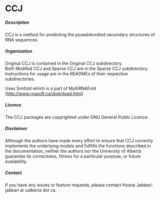 # CCJ

##### Description
CCJ is a method for predicting the psuedoknotted secondary structures of RNA sequences.
     
##### Organization
Original CCJ is contained in the Original CCJ subdirectory.   
Both Modifed CCJ and Sparse CCJ are in the Sparse CCJ subdirectory.   
Instructions for usage are in the READMEs of their respective subdirectories.  

Uses Simfold which is a part of MultiRNAFold (http://www.rnasoft.ca/download.html).

##### Licence
The CCJ packages are copyrighted under GNU General Public Licence.

##### Disclaimer
Although the authors have made every effort to ensure that CCJ correctly implements the underlying models and fullfills the functions described in the documentation, neither the authors nor the University of Alberta guarantee its correctness, fitness for a particular purpose, or future availability.

##### Contact  
If you have any issues or feature requests, please contact Hosna Jabbari: jabbari at ualberta dot ca.
